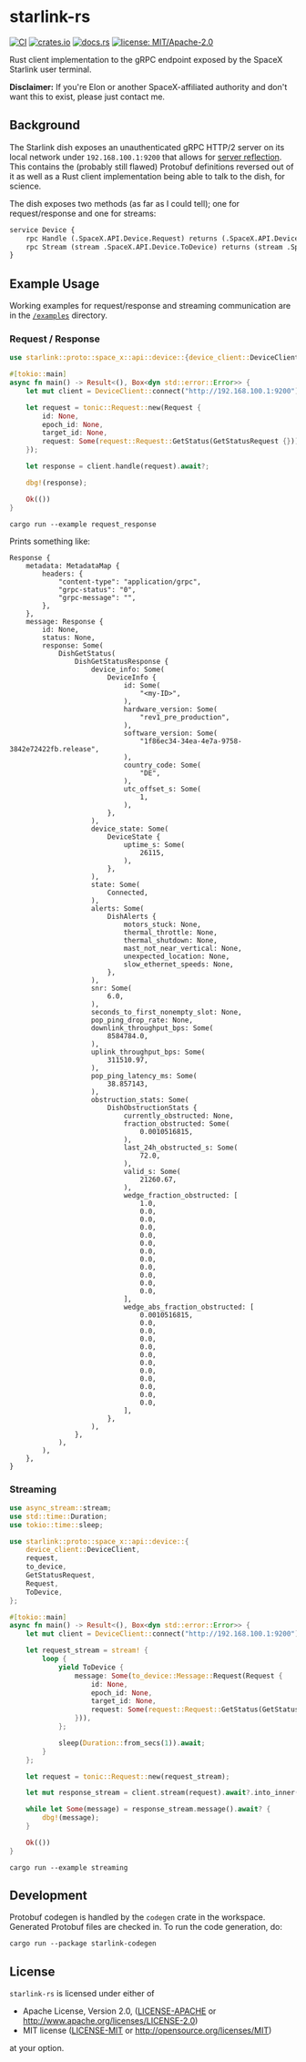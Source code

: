# starlink-rs

[![CI](https://github.com/ewilken/starlink-rs/workflows/CI/badge.svg)](https://github.com/ewilken/starlink-rs/actions?query=workflow%3ACI)
[![crates.io](https://img.shields.io/crates/v/starlink.svg)](https://crates.io/crates/starlink)
[![docs.rs](https://docs.rs/starlink/badge.svg)](https://docs.rs/starlink)
[![license: MIT/Apache-2.0](https://img.shields.io/badge/license-MIT%2FApache--2.0-blue.svg)](https://github.com/ewilken/starlink-rs)

Rust client implementation to the gRPC endpoint exposed by the SpaceX Starlink user terminal.

**Disclaimer:** If you're Elon or another SpaceX-affiliated authority and don't want this to exist, please just contact me.

## Background

The Starlink dish exposes an unauthenticated gRPC HTTP/2 server on its local network under `192.168.100.1:9200` that allows for [server reflection](https://github.com/grpc/grpc/blob/master/doc/server-reflection.md). This contains the (probably still flawed) Protobuf definitions reversed out of it as well as a Rust client implementation being able to talk to the dish, for science.

The dish exposes two methods (as far as I could tell); one for request/response and one for streams:

```protobuf
service Device {
    rpc Handle (.SpaceX.API.Device.Request) returns (.SpaceX.API.Device.Response) {}
    rpc Stream (stream .SpaceX.API.Device.ToDevice) returns (stream .SpaceX.API.Device.FromDevice) {}
}
```

## Example Usage

Working examples for request/response and streaming communication are in the [`/examples`](https://github.com/ewilken/starlink-rs/tree/main/examples) directory.

### Request / Response

```rust
use starlink::proto::space_x::api::device::{device_client::DeviceClient, request, GetStatusRequest, Request};

#[tokio::main]
async fn main() -> Result<(), Box<dyn std::error::Error>> {
    let mut client = DeviceClient::connect("http://192.168.100.1:9200").await?;

    let request = tonic::Request::new(Request {
        id: None,
        epoch_id: None,
        target_id: None,
        request: Some(request::Request::GetStatus(GetStatusRequest {})),
    });

    let response = client.handle(request).await?;

    dbg!(response);

    Ok(())
}
```

```
cargo run --example request_response
```

Prints something like:

```
Response {
    metadata: MetadataMap {
        headers: {
            "content-type": "application/grpc",
            "grpc-status": "0",
            "grpc-message": "",
        },
    },
    message: Response {
        id: None,
        status: None,
        response: Some(
            DishGetStatus(
                DishGetStatusResponse {
                    device_info: Some(
                        DeviceInfo {
                            id: Some(
                                "<my-ID>",
                            ),
                            hardware_version: Some(
                                "rev1_pre_production",
                            ),
                            software_version: Some(
                                "1f86ec34-34ea-4e7a-9758-3842e72422fb.release",
                            ),
                            country_code: Some(
                                "DE",
                            ),
                            utc_offset_s: Some(
                                1,
                            ),
                        },
                    ),
                    device_state: Some(
                        DeviceState {
                            uptime_s: Some(
                                26115,
                            ),
                        },
                    ),
                    state: Some(
                        Connected,
                    ),
                    alerts: Some(
                        DishAlerts {
                            motors_stuck: None,
                            thermal_throttle: None,
                            thermal_shutdown: None,
                            mast_not_near_vertical: None,
                            unexpected_location: None,
                            slow_ethernet_speeds: None,
                        },
                    ),
                    snr: Some(
                        6.0,
                    ),
                    seconds_to_first_nonempty_slot: None,
                    pop_ping_drop_rate: None,
                    downlink_throughput_bps: Some(
                        8584784.0,
                    ),
                    uplink_throughput_bps: Some(
                        311510.97,
                    ),
                    pop_ping_latency_ms: Some(
                        38.857143,
                    ),
                    obstruction_stats: Some(
                        DishObstructionStats {
                            currently_obstructed: None,
                            fraction_obstructed: Some(
                                0.0010516815,
                            ),
                            last_24h_obstructed_s: Some(
                                72.0,
                            ),
                            valid_s: Some(
                                21260.67,
                            ),
                            wedge_fraction_obstructed: [
                                1.0,
                                0.0,
                                0.0,
                                0.0,
                                0.0,
                                0.0,
                                0.0,
                                0.0,
                                0.0,
                                0.0,
                                0.0,
                                0.0,
                            ],
                            wedge_abs_fraction_obstructed: [
                                0.0010516815,
                                0.0,
                                0.0,
                                0.0,
                                0.0,
                                0.0,
                                0.0,
                                0.0,
                                0.0,
                                0.0,
                                0.0,
                                0.0,
                            ],
                        },
                    ),
                },
            ),
        ),
    },
}
```

### Streaming

```rust
use async_stream::stream;
use std::time::Duration;
use tokio::time::sleep;

use starlink::proto::space_x::api::device::{
    device_client::DeviceClient,
    request,
    to_device,
    GetStatusRequest,
    Request,
    ToDevice,
};

#[tokio::main]
async fn main() -> Result<(), Box<dyn std::error::Error>> {
    let mut client = DeviceClient::connect("http://192.168.100.1:9200").await?;

    let request_stream = stream! {
        loop {
            yield ToDevice {
                message: Some(to_device::Message::Request(Request {
                    id: None,
                    epoch_id: None,
                    target_id: None,
                    request: Some(request::Request::GetStatus(GetStatusRequest {})),
                })),
            };

            sleep(Duration::from_secs(1)).await;
        }
    };

    let request = tonic::Request::new(request_stream);

    let mut response_stream = client.stream(request).await?.into_inner();

    while let Some(message) = response_stream.message().await? {
        dbg!(message);
    }

    Ok(())
}
```

```
cargo run --example streaming
```

## Development

Protobuf codegen is handled by the `codegen` crate in the workspace. Generated Protobuf files are checked in. To run the code generation, do:

    cargo run --package starlink-codegen

## License

`starlink-rs` is licensed under either of

- Apache License, Version 2.0, ([LICENSE-APACHE](LICENSE-APACHE) or http://www.apache.org/licenses/LICENSE-2.0)
- MIT license ([LICENSE-MIT](LICENSE-MIT) or http://opensource.org/licenses/MIT)

at your option.
